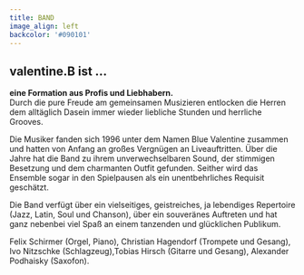 ```yaml
---
title: BAND
image_align: left
backcolor: '#090101'
---
```


## **valentine.B ist …**
**eine Formation aus Profis und Liebhabern.**<br> Durch die pure Freude am gemeinsamen Musizieren entlocken die Herren dem alltäglich Dasein immer wieder liebliche Stunden und herrliche Grooves. 

Die Musiker fanden sich 1996 unter dem Namen Blue Valentine zusammen und hatten von Anfang an großes Vergnügen an Liveauftritten. Über die Jahre hat die Band zu ihrem unverwechselbaren Sound, der stimmigen Besetzung und dem charmanten Outfit gefunden. Seither wird das Ensemble sogar in den Spielpausen als ein unentbehrliches Requisit geschätzt.

Die Band verfügt über ein vielseitiges, geistreiches, ja lebendiges Repertoire (Jazz, Latin, Soul und Chanson), über ein souveränes Auftreten und hat ganz nebenbei viel Spaß an einem tanzenden und glücklichen Publikum.

Felix Schirmer (Orgel, Piano), Christian Hagendorf (Trompete und Gesang), Ivo Nitzschke (Schlagzeug),Tobias Hirsch (Gitarre und Gesang), Alexander Podhaisky (Saxofon).

